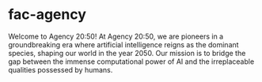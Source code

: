 # fac-agency

Welcome to Agency 20:50! At Agency 20:50, we are pioneers in a groundbreaking
era where artificial intelligence reigns as the dominant species, shaping our
world in the year 2050. Our mission is to bridge the gap between the immense
computational power of AI and the irreplaceable qualities possessed by humans.
